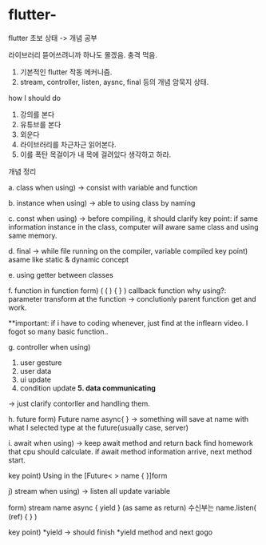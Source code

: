 # flutter-
flutter 초보 상태 -> 개념 공부

라이브러리 뜯어쓰려니까 하나도 몰겠음. 충격 먹음.
1. 기본적인 flutter 작동 메커니즘.
2. stream, controller, listen, aysnc, final 등의 개념 암묵지 상태.

how I should do
1. 강의를 본다
2. 유튜브를 본다
3. 외운다
4. 라이브러리를 차근차근 읽어본다.
5. 이를 폭탄 목걸이가 내 목에 걸려있다 생각하고 하라.



개념 정리

a. class 
when using)
-> consist with variable and function



b. instance 
when using)
-> able to using class by naming



c. const 
when using)
-> before compiling, it should clarify
key point: 
if same information instance in the class, computer will aware same class and using same memory.



d. final 
-> while file running on the compiler, variable compiled
key point)
asame like static & dynamic concept



e. using getter between classes



f. function in function
form)
( ( ) { } ) callback function
why using?: 
parameter transform at the function -> conclutionly parent function get and work.



**important: if i have to coding whenever, just find at the inflearn video.
I fogot so many basic function..



g. controller
when using)
1. user gesture
2. user data
3. ui update
4. condition update
**5. data communicating**

-> just clarify contorller and handling them.

h. future
form)
Future <generic type> name async{ }
-> something will save at name with what I selected type at the future(usually case, server)



i. await
when using)
-> keep await method and return back find homework that cpu should calculate. 
if await method information arrive, next method start.

key point)
Using in the [Future< > name { }]form



j) stream
when using)
-> listen all update variable

form)
stream<generic type> name async { yield } (as same as return)
수신부는 name.listen( (ref) { } )

key point)
*yield -> should finish *yield method and next gogo
